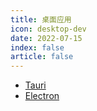 ```yaml
---
title: 桌面应用
icon: desktop-dev
date: 2022-07-15
index: false
article: false 
---
```



- [Tauri](./tauri/README.md)
- [Electron](./electron/README.md)